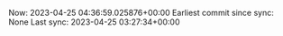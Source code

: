 Now: 2023-04-25 04:36:59.025876+00:00 Earliest commit since sync: None Last sync: 2023-04-25 03:27:34+00:00

